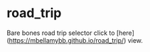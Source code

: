 # road_trip
Bare bones road trip selector
click to [here] (https://mbellamybb.github.io/road_trip/) view.